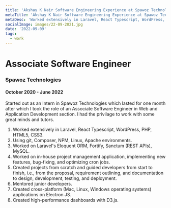 ```yaml
---
title: 'Akshay K Nair Software Engineering Experience at Spawoz Technologies'
metaTitle: 'Akshay K Nair Software Engineering Experience at Spawoz Technologies'
metaDesc: 'Worked extensively in Laravel, React Typescript, WordPress, PHP, HTML5, CSS3'
socialImage: images/22-09-2021.jpg
date: '2022-09-09'
tags:
  - work
---
```

# Associate Software Engineer 
### Spawoz Technologies
#### October 2020 - June 2022

Started out as an Intern in Spawoz Technologies which lasted for one month after which I took the role of an Associate Software Engineer in Web and Application Development section. I had the privilage to work with some great minds and tutors. 

1. Worked extensively in Laravel, React Typescript, WordPress, PHP, HTML5, CSS3. 
2. Using git, Composer, NPM, Linux, Apache environments. 
3. Worked on Laravel's Eloquent ORM, Fortify, Sanctum (REST APIs), MySQL. 
4. Worked on in-house project management application, implementing new features, bug-fixing, and optimizing cron jobs. 
5. Created projects from scratch and guided developers from start to finish, i.e., from the proposal, requirement outlining, and documentation to design, development, testing, and deployment. 
6. Mentored junior developers. 
7. Created cross-platform (Mac, Linux, Windows operating systems) applications on Electron JS. 
8. Created high-performance dashboards with D3.js.
